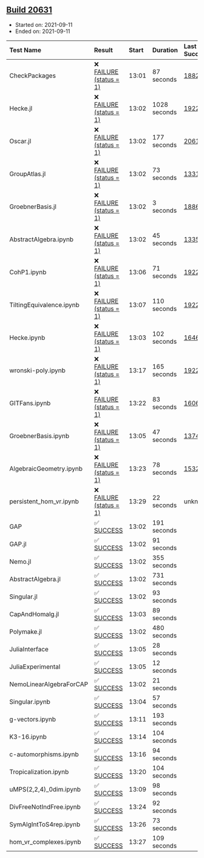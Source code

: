 ## [Build 20631](https://oscarci.mathematik.uni-kl.de/job/oscar/20631/)

* Started on: 2021-09-11
* Ended on: 2021-09-11

| Test Name    | Result | Start | Duration | Last Success | First Failure |
|:-------------|:-------|:------|:---------|:-------------|:--------------|
| CheckPackages | ❌ [FAILURE (status = 1)](https://oscarci.mathematik.uni-kl.de/job/oscar/20631/artifact/logs/build-20631/CheckPackages.log) | 13:01 | 87 seconds | [18822](https://oscarci.mathematik.uni-kl.de/job/oscar/18822/) | [18823](https://oscarci.mathematik.uni-kl.de/job/oscar/18823/) |
| Hecke.jl | ❌ [FAILURE (status = 1)](https://oscarci.mathematik.uni-kl.de/job/oscar/20631/artifact/logs/build-20631/Hecke.jl.log) | 13:02 | 1028 seconds | [19222](https://oscarci.mathematik.uni-kl.de/job/oscar/19222/) | [20152](https://oscarci.mathematik.uni-kl.de/job/oscar/20152/) |
| Oscar.jl | ❌ [FAILURE (status = 1)](https://oscarci.mathematik.uni-kl.de/job/oscar/20631/artifact/logs/build-20631/Oscar.jl.log) | 13:02 | 177 seconds | [20613](https://oscarci.mathematik.uni-kl.de/job/oscar/20613/) | [20614](https://oscarci.mathematik.uni-kl.de/job/oscar/20614/) |
| GroupAtlas.jl | ❌ [FAILURE (status = 1)](https://oscarci.mathematik.uni-kl.de/job/oscar/20631/artifact/logs/build-20631/GroupAtlas.jl.log) | 13:02 | 73 seconds | [13311](https://oscarci.mathematik.uni-kl.de/job/oscar/13311/) | [13312](https://oscarci.mathematik.uni-kl.de/job/oscar/13312/) |
| GroebnerBasis.jl | ❌ [FAILURE (status = 1)](https://oscarci.mathematik.uni-kl.de/job/oscar/20631/artifact/logs/build-20631/GroebnerBasis.jl.log) | 13:02 | 3 seconds | [18864](https://oscarci.mathematik.uni-kl.de/job/oscar/18864/) | [18865](https://oscarci.mathematik.uni-kl.de/job/oscar/18865/) |
| AbstractAlgebra.ipynb | ❌ [FAILURE (status = 1)](https://oscarci.mathematik.uni-kl.de/job/oscar/20631/artifact/logs/build-20631/AbstractAlgebra.ipynb.log) | 13:02 | 45 seconds | [13355](https://oscarci.mathematik.uni-kl.de/job/oscar/13355/) | [13356](https://oscarci.mathematik.uni-kl.de/job/oscar/13356/) |
| CohP1.ipynb | ❌ [FAILURE (status = 1)](https://oscarci.mathematik.uni-kl.de/job/oscar/20631/artifact/logs/build-20631/CohP1.ipynb.log) | 13:06 | 71 seconds | [19222](https://oscarci.mathematik.uni-kl.de/job/oscar/19222/) | [20152](https://oscarci.mathematik.uni-kl.de/job/oscar/20152/) |
| TiltingEquivalence.ipynb | ❌ [FAILURE (status = 1)](https://oscarci.mathematik.uni-kl.de/job/oscar/20631/artifact/logs/build-20631/TiltingEquivalence.ipynb.log) | 13:07 | 110 seconds | [19222](https://oscarci.mathematik.uni-kl.de/job/oscar/19222/) | [20152](https://oscarci.mathematik.uni-kl.de/job/oscar/20152/) |
| Hecke.ipynb | ❌ [FAILURE (status = 1)](https://oscarci.mathematik.uni-kl.de/job/oscar/20631/artifact/logs/build-20631/Hecke.ipynb.log) | 13:03 | 102 seconds | [16463](https://oscarci.mathematik.uni-kl.de/job/oscar/16463/) | [16464](https://oscarci.mathematik.uni-kl.de/job/oscar/16464/) |
| wronski-poly.ipynb | ❌ [FAILURE (status = 1)](https://oscarci.mathematik.uni-kl.de/job/oscar/20631/artifact/logs/build-20631/wronski-poly.ipynb.log) | 13:17 | 165 seconds | [19222](https://oscarci.mathematik.uni-kl.de/job/oscar/19222/) | [20152](https://oscarci.mathematik.uni-kl.de/job/oscar/20152/) |
| GITFans.ipynb | ❌ [FAILURE (status = 1)](https://oscarci.mathematik.uni-kl.de/job/oscar/20631/artifact/logs/build-20631/GITFans.ipynb.log) | 13:22 | 83 seconds | [16068](https://oscarci.mathematik.uni-kl.de/job/oscar/16068/) | [16069](https://oscarci.mathematik.uni-kl.de/job/oscar/16069/) |
| GroebnerBasis.ipynb | ❌ [FAILURE (status = 1)](https://oscarci.mathematik.uni-kl.de/job/oscar/20631/artifact/logs/build-20631/GroebnerBasis.ipynb.log) | 13:05 | 47 seconds | [13748](https://oscarci.mathematik.uni-kl.de/job/oscar/13748/) | [13749](https://oscarci.mathematik.uni-kl.de/job/oscar/13749/) |
| AlgebraicGeometry.ipynb | ❌ [FAILURE (status = 1)](https://oscarci.mathematik.uni-kl.de/job/oscar/20631/artifact/logs/build-20631/AlgebraicGeometry.ipynb.log) | 13:23 | 78 seconds | [15322](https://oscarci.mathematik.uni-kl.de/job/oscar/15322/) | [15323](https://oscarci.mathematik.uni-kl.de/job/oscar/15323/) |
| persistent_hom_vr.ipynb | ❌ [FAILURE (status = 1)](https://oscarci.mathematik.uni-kl.de/job/oscar/20631/artifact/logs/build-20631/persistent_hom_vr.ipynb.log) | 13:29 | 22 seconds | unknown | unknown |
| GAP | ✅ [SUCCESS](https://oscarci.mathematik.uni-kl.de/job/oscar/20631/artifact/logs/build-20631/GAP.log) | 13:02 | 191 seconds |  |  |
| GAP.jl | ✅ [SUCCESS](https://oscarci.mathematik.uni-kl.de/job/oscar/20631/artifact/logs/build-20631/GAP.jl.log) | 13:02 | 91 seconds |  |  |
| Nemo.jl | ✅ [SUCCESS](https://oscarci.mathematik.uni-kl.de/job/oscar/20631/artifact/logs/build-20631/Nemo.jl.log) | 13:02 | 355 seconds |  |  |
| AbstractAlgebra.jl | ✅ [SUCCESS](https://oscarci.mathematik.uni-kl.de/job/oscar/20631/artifact/logs/build-20631/AbstractAlgebra.jl.log) | 13:02 | 731 seconds |  |  |
| Singular.jl | ✅ [SUCCESS](https://oscarci.mathematik.uni-kl.de/job/oscar/20631/artifact/logs/build-20631/Singular.jl.log) | 13:02 | 93 seconds |  |  |
| CapAndHomalg.jl | ✅ [SUCCESS](https://oscarci.mathematik.uni-kl.de/job/oscar/20631/artifact/logs/build-20631/CapAndHomalg.jl.log) | 13:03 | 89 seconds |  |  |
| Polymake.jl | ✅ [SUCCESS](https://oscarci.mathematik.uni-kl.de/job/oscar/20631/artifact/logs/build-20631/Polymake.jl.log) | 13:02 | 480 seconds |  |  |
| JuliaInterface | ✅ [SUCCESS](https://oscarci.mathematik.uni-kl.de/job/oscar/20631/artifact/logs/build-20631/JuliaInterface.log) | 13:05 | 28 seconds |  |  |
| JuliaExperimental | ✅ [SUCCESS](https://oscarci.mathematik.uni-kl.de/job/oscar/20631/artifact/logs/build-20631/JuliaExperimental.log) | 13:05 | 12 seconds |  |  |
| NemoLinearAlgebraForCAP | ✅ [SUCCESS](https://oscarci.mathematik.uni-kl.de/job/oscar/20631/artifact/logs/build-20631/NemoLinearAlgebraForCAP.log) | 13:02 | 21 seconds |  |  |
| Singular.ipynb | ✅ [SUCCESS](https://oscarci.mathematik.uni-kl.de/job/oscar/20631/artifact/logs/build-20631/Singular.ipynb.log) | 13:04 | 57 seconds |  |  |
| g-vectors.ipynb | ✅ [SUCCESS](https://oscarci.mathematik.uni-kl.de/job/oscar/20631/artifact/logs/build-20631/g-vectors.ipynb.log) | 13:11 | 193 seconds |  |  |
| K3-16.ipynb | ✅ [SUCCESS](https://oscarci.mathematik.uni-kl.de/job/oscar/20631/artifact/logs/build-20631/K3-16.ipynb.log) | 13:14 | 104 seconds |  |  |
| c-automorphisms.ipynb | ✅ [SUCCESS](https://oscarci.mathematik.uni-kl.de/job/oscar/20631/artifact/logs/build-20631/c-automorphisms.ipynb.log) | 13:16 | 94 seconds |  |  |
| Tropicalization.ipynb | ✅ [SUCCESS](https://oscarci.mathematik.uni-kl.de/job/oscar/20631/artifact/logs/build-20631/Tropicalization.ipynb.log) | 13:20 | 104 seconds |  |  |
| uMPS(2,2,4)_0dim.ipynb | ✅ [SUCCESS](https://oscarci.mathematik.uni-kl.de/job/oscar/20631/artifact/logs/build-20631/uMPS-2-2-4-_0dim.ipynb.log) | 13:09 | 98 seconds |  |  |
| DivFreeNotIndFree.ipynb | ✅ [SUCCESS](https://oscarci.mathematik.uni-kl.de/job/oscar/20631/artifact/logs/build-20631/DivFreeNotIndFree.ipynb.log) | 13:24 | 92 seconds |  |  |
| SymAlgIntToS4rep.ipynb | ✅ [SUCCESS](https://oscarci.mathematik.uni-kl.de/job/oscar/20631/artifact/logs/build-20631/SymAlgIntToS4rep.ipynb.log) | 13:26 | 73 seconds |  |  |
| hom_vr_complexes.ipynb | ✅ [SUCCESS](https://oscarci.mathematik.uni-kl.de/job/oscar/20631/artifact/logs/build-20631/hom_vr_complexes.ipynb.log) | 13:27 | 109 seconds |  |  |
